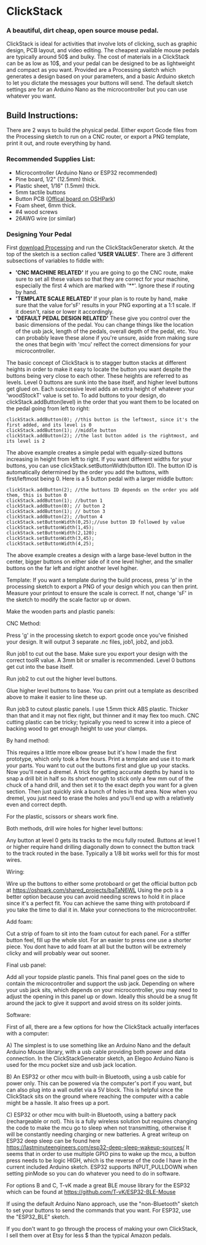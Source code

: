 # ClickStack

### A beautiful, dirt cheap, open source mouse pedal. 

ClickStack is ideal for activities that involve lots of clicking, such as graphic design, PCB layout, and video editing.  The cheapest available mouse pedals are typically around 50$ and bulky.  The cost of materials in a ClickStack can be as low as 10$, and your pedal can be designed to be as lightweight and compact as you want.  Provided are a Processing sketch which generates a design based on your parameters, and a basic Arduino sketch to let you dictate the messages your buttons will send.  The default sketch settings are for an Arduino Nano as the microcontroller but you can use whatever you want.

## Build Instructions:

There are 2 ways to build the physical pedal.  Either export Gcode files from the Processing sketch to run on a CNC router, or export a PNG template, print it out, and route everything by hand. 

### Recommended Supplies List:

- Microcontroller (Arduino Nano or ESP32 recommended)
- Pine board, 1/2" (12.5mm) thick. 
- Plastic sheet, 1/16" (1.5mm) thick.
- 5mm tactile buttons
- Button PCB ([Offical board on OSHPark](https://oshpark.com/shared_projects/baTaN6WL "Named link title"))
- Foam sheet, 6mm thick.  
- #4 wood screws
- 26AWG wire (or similar)

### Designing Your Pedal

First [download Processing](https://oshpark.com/shared_projects/baTaN6WL "Named link title") and run the ClickStackGenerator sketch.  At the top of the sketch is a section called **'USER VALUES'**.  There are 3 different subsections of variables to fiddle with:
- **'CNC MACHINE RELATED'** If you are going to go the CNC route, make sure to set all these values so that they are correct for your machine, especially the first 4 which are marked with '**'.  Ignore these if routing by hand.
- **'TEMPLATE SCALE RELATED'** If your plan is to route by hand, make sure that the value for'sF' results in your PNG exporting at a 1:1 scale.  If it doesn't, raise or lower it accordingly.
- **'DEFAULT PEDAL DESIGN RELATED'** These give you control over the basic dimensions of the pedal.  You can change things like the location of the usb jack, length of the pedals, overall depth of the pedal, etc.  You can probably leave these alone if you're unsure, aside from making sure the ones that begin with 'mcu' relfect the correct dimensions for your microcontroller.

The basic concept of ClickStack is to stagger button stacks at different heights in order to make it easy to locate the button
you want despite the buttons being very close to each other.  These heights are referred to as levels.  Level 0 buttons are sunk into the base itself, and higher level buttons get glued on.  Each successive level adds an extra height of whatever your 'woodStockT' value is set to.  To add buttons to your design, do clickStack.addButton(level) in the order that you want them to be located on the pedal going from left to right:<br/>
```
clickStack.addButton(0); //this button is the leftmost, since it's the first added, and its level is 0
clickStack.addButton(1); //middle button
clickStack.addButton(2); //the last button added is the rightmost, and its level is 2
```

The above example creates a simple pedal with equally-sized buttons increasing in height from left to right.  If you want different widths for your buttons, you can use clickStack.setButtonWidth(button ID).  The button ID is automatically determined by the order you add the buttons, with first/leftmost being 0.
Here is a 5 button pedal with a larger middle button:
```
clickStack.addButton(2); //the buttons ID depends on the order you add them, this is button 0
clickStack.addButton(1); //button 1
clickStack.addButton(0); // button 2
clickStack.addButton(1); // button 3
clickStack.addButton(2); //button 4
clickStack.setButtonWidth(0,25);//use button ID followed by value
clickStack.setButtonWidth(1,45);
clickStack.setButtonWidth(2,120);
clickStack.setButtonWidth(3,45);
clickStack.setButtonWidth(4,25);
  ```
The above example creates a design with a large base-level button in the center, bigger buttons on either side of it one level higher, and the smaller buttons on the far left and right another level hgiher.

Template: If you want a template during the build process, press 'p' in the processing sketch to export a PNG of your design which you can then print. Measure your printout to ensure the scale is correct.  If not, change 'sF' in the sketch to modify the scale factor up or down.

Make the wooden parts and plastic panels:

CNC Method:

Press 'g' in the processing sketch to export gcode once you've finished your design.  It will output 3 separate .nc files, job1, job2, and job3.

Run job1 to cut out the base. Make sure you export your design with the correct toolR value.  A 3mm bit or smaller is recommended.   Level 0 buttons get cut into the base itself.  

Run job2 to cut out the higher level buttons.

Glue higher level buttons to base.  You can print out a template as described above to make it easier to line these up.

Run job3 to cutout plastic panels.  I use 1.5mm thick ABS plastic.  Thicker than that and it may not flex right, but thinner and it may flex too much.  CNC cutting plastic can be tricky; typically you need to screw it into a piece of backing wood to get enough height to use your clamps.

By hand method:

This requires a little more elbow grease but it's how I made the first prototype, which only took a few hours.
Print a template and use it to mark your parts.  You want to cut out the buttons first and glue up your stacks.
Now you'll need a dremel.  A trick for getting accurate depths by hand is to snap a drill bit in half so its short enough to stick only a few mm out of the chuck of a hand drill, and then set it to the exact depth you want for a given section.  Then just quickly sink a bunch of holes in that area.  Now when you dremel, you just need to erase the holes and you'll end up with a relatively even and correct depth.

For the plastic, scissors or shears work fine.  


Both methods, drill wire holes for higher level buttons:

Any button at level 0 gets its tracks to the mcu fully routed.  Buttons at level 1 or higher require hand drilling diagonally down to connect the
button track to the track routed in the base.  Typically a 1/8 bit works well for this for most wires.

Wiring:

Wire up the buttons to either some protoboard or get the official button pcb at https://oshpark.com/shared_projects/baTaN6WL
Using the pcb is a better option because you can avoid needing screws to hold it in place since it's a perfect fit.  You can achieve the same thing with protoboard if you take the time to dial it in.  Make your connections to the microcontroller.

Add foam:

Cut a strip of foam to sit into the foam cutout for each panel.  For a stiffer button feel, fill up the whole slot.  For an easier to press one use
a shorter piece.  You dont have to add foam at all but the button will be extremely clicky and will probably wear out sooner.

Final usb panel:

Add all your topside plastic panels.  This final panel goes on the side to contain the microcontroller and support the usb jack.  Depending on where your usb jack sits, which depends on your microcontroller, you may need to adjust the opening in this panel up or down.  Ideally this should be a snug fit around the jack to give it support and avoid stress on its solder joints.


Software:

First of all, there are a few options for how the ClickStack actually interfaces with a computer:

A) The simplest is to use something like an Arduino Nano and the default Arduino Mouse library, with a usb cable providing both power and data connection.  In the ClickStackGenerator sketch, an Elegoo Arduino Nano is used for the mcu pocket size and usb jack location. 

B) An ESP32 or other mcu with built-in Bluetooth, using a usb cable for power only.  This can be powered via the computer's port if you want, but can also plug into a wall outlet via a 5V block.  This is helpful since the ClickStack sits on the ground where reaching the computer with a cable might be a hassle.  It also frees up a port.

C)  ESP32 or other mcu with built-in Bluetooth, using a battery pack (rechargeable or not).  This is a fully wireless solution but requires changing the code to make the mcu go to sleep when not transmitting, otherwise it will be constantly needing charging or new batteries.  A great writeup on ESP32 deep sleep can be found here https://lastminuteengineers.com/esp32-deep-sleep-wakeup-sources/ It seems that in order to use multiple GPIO pins to wake up the mcu, a button press needs to be logic HIGH, which is the reverse of the code I have in the current included Arduino sketch.  ESP32 supports INPUT_PULLDOWN when setting pinMode so you can do whatever you need to do in software.

For options B and C, T-vK made a great BLE mouse library for the ESP32 which can be found at https://github.com/T-vK/ESP32-BLE-Mouse 

If using the default Arduino Nano approach, use the "non-Bluetooth" sketch to set your buttons to send the commands that you want.
For ESP32, use the "ESP32_BLE" sketch.


If you don't want to go through the process of making your own ClickStack, I sell them over at Etsy for less $ than the typical Amazon pedals.




